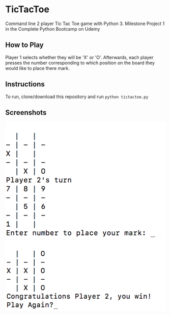 # TicTacToe #
Command line 2 player Tic Tac Toe game with Python 3. Milestone Project 1 in the Complete Python Bootcamp  on Udemy

## How to Play ##
Player 1 selects whether they will be 'X' or 'O'. Afterwards, each player presses the number corresponding to which position on the board they would like to place there mark.

## Instructions ##
To run, clone/download this repository and run ```python tictactoe.py```

## Screenshots ## 
![Play game](/screenshots/play.png "Playing game")
![Winner](/screenshots/win.png "Winner")

